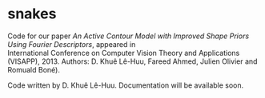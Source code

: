 # snakes
Code for our paper *An Active Contour Model with Improved Shape Priors Using Fourier Descriptors*, appeared in  
International Conference on Computer Vision Theory and Applications (VISAPP), 2013. 
Authors: D. Khuê Lê-Huu, Fareed Ahmed, Julien Olivier and Romuald Boné).

Code written by D. Khuê Lê-Huu. Documentation will be available soon.
